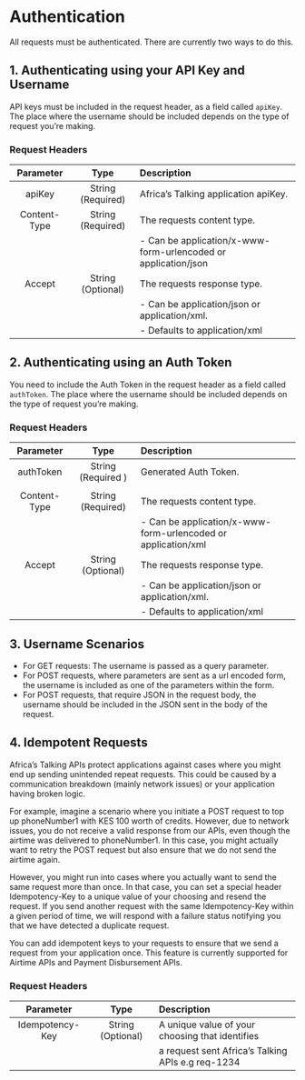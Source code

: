 # Authentication

All requests must be authenticated. There are currently two ways to do this.

## 1. Authenticating using your API Key and Username

API keys must be included in the request header, as a field called `apiKey`. The place where the username should be included depends on the type of request you’re making.

### Request Headers

|  Parameter   |       Type        | Description                                                    |
| :----------: | :---------------: | :------------------------------------------------------------- |
|    apiKey    | String (Required) | Africa’s Talking application apiKey.                           |
| Content-Type | String (Required) | The requests content type.                                     |
|              |                   | - Can be application/x-www-form-urlencoded or application/json |
|    Accept    | String (Optional) | The requests response type.                                    |
|              |                   | - Can be application/json or application/xml.                  |
|              |                   | - Defaults to application/xml                                  |

## 2. Authenticating using an Auth Token

You need to include the Auth Token in the request header as a field called `authToken`. The place where the username should be included depends on the type of request you’re making.

### Request Headers

|  Parameter   |        Type        | Description                                                   |
| :----------: | :----------------: | :------------------------------------------------------------ |
|  authToken   | String (Required ) | Generated Auth Token.                                         |
|              |                    |                                                               |
| Content-Type | String (Required)  | The requests content type.                                    |
|              |                    | - Can be application/x-www-form-urlencoded or application/xml |
|    Accept    | String (Optional)  | The requests response type.                                   |
|              |                    | - Can be application/json or application/xml.                 |
|              |                    | - Defaults to application/xml                                 |

## 3. Username Scenarios

- For GET requests: The username is passed as a query parameter.
- For POST requests, where parameters are sent as a url encoded form, the username is included as one of the parameters within the form.
- For POST requests, that require JSON in the request body, the username should be included in the JSON sent in the body of the request.

## 4. Idempotent Requests

Africa’s Talking APIs protect applications against cases where you might end up sending unintended repeat requests. This could be caused by a communication breakdown (mainly network issues) or your application having broken logic.

For example, imagine a scenario where you initiate a POST request to top up phoneNumber1 with KES 100 worth of credits. However, due to network issues, you do not receive a valid response from our APIs, even though the airtime was delivered to phoneNumber1. In this case, you might actually want to retry the POST request but also ensure that we do not send the airtime again.

However, you might run into cases where you actually want to send the same request more than once. In that case, you can set a special header Idempotency-Key to a unique value of your choosing and resend the request. If you send another request with the same Idempotency-Key within a given period of time, we will respond with a failure status notifying you that we have detected a duplicate request.

You can add idempotent keys to your requests to ensure that we send a request from your application once. This feature is currently supported for Airtime APIs and Payment Disbursement APIs.

### Request Headers

|    Parameter    |       Type        | Description                                       |
| :-------------: | :---------------: | :------------------------------------------------ |
| Idempotency-Key | String (Optional) | A unique value of your choosing that identifies   |
|                 |                   | a request sent Africa’s Talking APIs e.g req-1234 |
